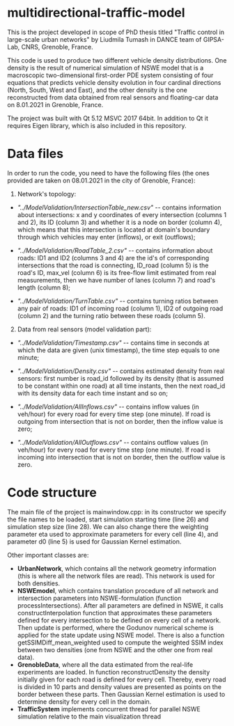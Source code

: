 # multidirectional-traffic-model

This is the project developed in scope of PhD thesis titled "Traffic control in large-scale urban networks" by Liudmila Tumash in DANCE team of GIPSA-Lab, CNRS, Grenoble, France. 

This code is used to produce two different vehicle density distributions. One density is the result of numerical simulation of NSWE model that is a macroscopic two-dimensional first-order PDE system consisting of four equations that predicts vehicle density evolution in four cardinal directions (North, South, West and East), and the other density is the one reconstructed from data obtained from real sensors and floating-car data on 8.01.2021 in Grenoble, France.

The project was built with Qt 5.12 MSVC 2017 64bit. In addition to Qt it requires Eigen library, which is also included in this repository.

# Data files

In order to run the code, you need to have the following files (the ones provided are taken on 08.01.2021 in the city of Grenoble, France):

1. Network's topology:

  * _"../ModelValidation/IntersectionTable_new.csv"_ -- contains information about intersections: x and y coordinates of every intersection (columns 1 and 2), its ID (column 3) and whether it is a node on border (column 4), which means that this intersection is located at domain's boundary through which vehicles may enter (inflows), or exit (outflows);

  * _"../ModelValidation/RoadTable_2.csv"_ -- contains information about roads: ID1 and ID2 (columns 3 and 4) are the id's of corresponding intersections that the road is connecting, ID_road (column 5) is the road's ID, max_vel (column 6) is its free-flow limit estimated from real measurements, then we have number of lanes (column 7) and road's length (column 8);

  * _"../ModelValidation/TurnTable.csv"_ -- contains turning ratios between any pair of roads: ID1 of incoming road (column 1), ID2 of outgoing road (column 2) and the turning ratio between these roads (column 5). 

2. Data from real sensors (model validation part):

  * _"../ModelValidation/Timestamp.csv"_ -- contains time in seconds at which the data are given (unix timestamp), the time step equals to one minute;

  * _"../ModelValidation/Density.csv"_ -- contains estimated density from real sensors: first number is road_id followed by its density (that is assumed to be constant within one road) at all time instants, then the next road_id with its density data for each time instant and so on;

  * _"../ModelValidation/AllInflows.csv"_ -- contains inflow values (in veh/hour) for every road for every time step (one minute). If road is outgoing from intersection that is not on border, then the inflow value is zero;

  * _"../ModelValidation/AllOutflows.csv"_ -- contains outflow values (in veh/hour) for every road for every time step (one minute). If road is incoming into intersection that is not on border, then the outflow value is zero.

# Code structure

The main file of the project is mainwindow.cpp: in its constructor we specify the file names to be loaded, start simulation starting time (line 26) and simulation step size (line 28). We can also change there the weighting parameter eta used to approximate parameters for every cell (line 4), and parameter d0 (line 5) is used for Gaussian Kernel estimation.

Other important classes are:
* __UrbanNetwork__, which contains all the network geometry information (this is where all the network files are read). This network is used for both densities.
* __NSWEmodel__, which contains translation procedure of all network and intersection parameters into NSWE-formulation (function processIntersections). After all parameters are defined in NSWE, it calls constructInterpolation function that approximates these parameters defined for every intersection to be defined on every cell of a network. Then update is performed, where the Godunov numerical scheme is applied for the state update using NSWE model.
There is also a function getSSIMDiff_mean_weighted used to compute the weighted SSIM index between two densities (one from NSWE and the other one from real data).
* __GrenobleData__, where all the data estimated from the real-life experiments are loaded. In function reconstructDensity the density initially given for each road is defined for every cell. Thereby, every road is divided in 10 parts and density values are presented as points on the border between these parts. Then Gaussian Kernel estimation is used to determine density for every cell in the domain.
* __TrafficSystem__ implements concurrent thread for parallel NSWE simulation relative to the main visualization thread
